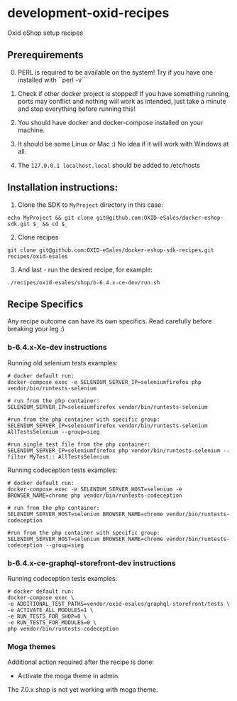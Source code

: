 # development-oxid-recipes
Oxid eShop setup recipes

## Prerequirements

0. PERL is required to be available on the system! Try if you have one installed with ``perl -v```

1. Check if other docker project is stopped! If you have something running, ports may conflict and nothing will work as intended, just take a minute and stop everything before running this!

2. You should have docker and docker-compose installed on your machine.

3. It should be some Linux or Mac :) No idea if it will work with Windows at all.

4. The ``127.0.0.1 localhost.local`` should be added to /etc/hosts

## Installation instructions:

1. Clone the SDK to ``MyProject`` directory in this case:
```
echo MyProject && git clone git@github.com:OXID-eSales/docker-eshop-sdk.git $_ && cd $_
```

2. Clone recipes
```
git clone git@github.com:OXID-eSales/docker-eshop-sdk-recipes.git recipes/oxid-esales
```

3. And last - run the desired recipe, for example:
```
./recipes/oxid-esales/shop/b-6.4.x-ce-dev/run.sh
```

## Recipe Specifics

Any recipe outcome can have its own specifics. Read carefully before breaking your leg :)

### b-6.4.x-Xe-dev instructions

Running old selenium tests examples:

```
# docker default run:
docker-compose exec -e SELENIUM_SERVER_IP=seleniumfirefox php vendor/bin/runtests-selenium

# run from the php container:
SELENIUM_SERVER_IP=seleniumfirefox vendor/bin/runtests-selenium

#run from the php container with specific group:
SELENIUM_SERVER_IP=seleniumfirefox vendor/bin/runtests-selenium AllTestsSelenium --group=sieg

#run single test file from the php container:
SELENIUM_SERVER_IP=seleniumfirefox php vendor/bin/runtests-selenium --filter MyTest:: AllTestsSelenium
```

Running codeception tests examples:

```
# docker default run:
docker-compose exec -e SELENIUM_SERVER_HOST=selenium -e BROWSER_NAME=chrome php vendor/bin/runtests-codeception

# run from the php container:
SELENIUM_SERVER_HOST=selenium BROWSER_NAME=chrome vendor/bin/runtests-codeception

#run from the php container with specific group:
SELENIUM_SERVER_HOST=selenium BROWSER_NAME=chrome vendor/bin/runtests-codeception --group=sieg
```

### b-6.4.x-ce-graphql-storefront-dev instructions

Running codeception tests examples:

```
# docker default run:
docker-compose exec \
-e ADDITIONAL_TEST_PATHS=vendor/oxid-esales/graphql-storefront/tests \
-e ACTIVATE_ALL_MODULES=1 \
-e RUN_TESTS_FOR_SHOP=0 \
-e RUN_TESTS_FOR_MODULES=0 \
php vendor/bin/runtests-codeception
```

### Moga themes

Additional action required after the recipe is done:
* Activate the moga theme in admin.

The 7.0.x shop is not yet working with moga theme.